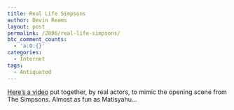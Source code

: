 ```yaml
---
title: Real Life Simpsons
author: Devin Reams
layout: post
permalink: /2006/real-life-simpsons/
btc_comment_counts:
  - 'a:0:{}'
categories:
  - Internet
tags:
  - Antiquated
---
```

[Here&#8217;s a video][1] put together, by real actors, to mimic the opening scene from The Simpsons. Almost as fun as Matisyahu&#8230;

 [1]: http://youtube.com/watch?v=49IDp76kjPw